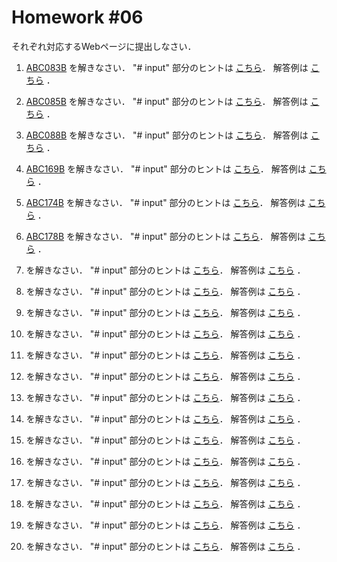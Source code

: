 # Homework #06

それぞれ対応するWebページに提出しなさい．

1. [ABC083B](https://atcoder.jp/contests/abs/tasks/abc083_b) を解きなさい．
"# input" 部分のヒントは [こちら](https://github.com/fumiyanll23/PythonLearning/blob/main/06/src/prob/abc083_b.py)．
解答例は [こちら](https://github.com/fumiyanll23/PythonLearning/blob/main/06/src/ans/abc083_b.py) ．

1. [ABC085B](https://atcoder.jp/contests/abs/tasks/abc085_b) を解きなさい．
"# input" 部分のヒントは [こちら](https://github.com/fumiyanll23/PythonLearning/blob/main/06/src/prob/abc085_b.py)．
解答例は [こちら](https://github.com/fumiyanll23/PythonLearning/blob/main/06/src/ans/abc085_b.py) ．

1. [ABC088B](https://atcoder.jp/contests/abs/tasks/abc088_b) を解きなさい．
"# input" 部分のヒントは [こちら](https://github.com/fumiyanll23/PythonLearning/blob/main/06/src/prob/abc088_b.py)．
解答例は [こちら](https://github.com/fumiyanll23/PythonLearning/blob/main/06/src/ans/abc088_b.py) ．

1. [ABC169B](https://atcoder.jp/contests/abc169/tasks/abc169_b) を解きなさい．
"# input" 部分のヒントは [こちら](https://github.com/fumiyanll23/PythonLearning/blob/main/06/src/prob/abc169_b.py)．
解答例は [こちら](https://github.com/fumiyanll23/PythonLearning/blob/main/06/src/ans/abc169_b.py) ．

1. [ABC174B](https://atcoder.jp/contests/abc174/tasks/abc174_b) を解きなさい．
"# input" 部分のヒントは [こちら](https://github.com/fumiyanll23/PythonLearning/blob/main/06/src/prob/abc174_b.py)．
解答例は [こちら](https://github.com/fumiyanll23/PythonLearning/blob/main/06/src/ans/abc174_b.py) ．

1. [ABC178B](https://atcoder.jp/contests/abc178/tasks/abc178_b) を解きなさい．
"# input" 部分のヒントは [こちら](https://github.com/fumiyanll23/PythonLearning/blob/main/06/src/prob/abc178_b.py)．
解答例は [こちら](https://github.com/fumiyanll23/PythonLearning/blob/main/06/src/ans/abc178_b.py) ．

1. []() を解きなさい．
"# input" 部分のヒントは [こちら](https://github.com/fumiyanll23/PythonLearning/blob/main/06/src/prob/.py)．
解答例は [こちら](https://github.com/fumiyanll23/PythonLearning/blob/main/06/src/ans/.py) ．

1. []() を解きなさい．
"# input" 部分のヒントは [こちら](https://github.com/fumiyanll23/PythonLearning/blob/main/06/src/prob/.py)．
解答例は [こちら](https://github.com/fumiyanll23/PythonLearning/blob/main/06/src/ans/.py) ．

1. []() を解きなさい．
"# input" 部分のヒントは [こちら](https://github.com/fumiyanll23/PythonLearning/blob/main/06/src/prob/.py)．
解答例は [こちら](https://github.com/fumiyanll23/PythonLearning/blob/main/06/src/ans/.py) ．

1. []() を解きなさい．
"# input" 部分のヒントは [こちら](https://github.com/fumiyanll23/PythonLearning/blob/main/06/src/prob/.py)．
解答例は [こちら](https://github.com/fumiyanll23/PythonLearning/blob/main/06/src/ans/.py) ．

1. []() を解きなさい．
"# input" 部分のヒントは [こちら](https://github.com/fumiyanll23/PythonLearning/blob/main/06/src/prob/.py)．
解答例は [こちら](https://github.com/fumiyanll23/PythonLearning/blob/main/06/src/ans/.py) ．

1. []() を解きなさい．
"# input" 部分のヒントは [こちら](https://github.com/fumiyanll23/PythonLearning/blob/main/06/src/prob/.py)．
解答例は [こちら](https://github.com/fumiyanll23/PythonLearning/blob/main/06/src/ans/.py) ．

1. []() を解きなさい．
"# input" 部分のヒントは [こちら](https://github.com/fumiyanll23/PythonLearning/blob/main/06/src/prob/.py)．
解答例は [こちら](https://github.com/fumiyanll23/PythonLearning/blob/main/06/src/ans/.py) ．

1. []() を解きなさい．
"# input" 部分のヒントは [こちら](https://github.com/fumiyanll23/PythonLearning/blob/main/06/src/prob/.py)．
解答例は [こちら](https://github.com/fumiyanll23/PythonLearning/blob/main/06/src/ans/.py) ．

1. []() を解きなさい．
"# input" 部分のヒントは [こちら](https://github.com/fumiyanll23/PythonLearning/blob/main/06/src/prob/.py)．
解答例は [こちら](https://github.com/fumiyanll23/PythonLearning/blob/main/06/src/ans/.py) ．

1. []() を解きなさい．
"# input" 部分のヒントは [こちら](https://github.com/fumiyanll23/PythonLearning/blob/main/06/src/prob/.py)．
解答例は [こちら](https://github.com/fumiyanll23/PythonLearning/blob/main/06/src/ans/.py) ．

1. []() を解きなさい．
"# input" 部分のヒントは [こちら](https://github.com/fumiyanll23/PythonLearning/blob/main/06/src/prob/.py)．
解答例は [こちら](https://github.com/fumiyanll23/PythonLearning/blob/main/06/src/ans/.py) ．

1. []() を解きなさい．
"# input" 部分のヒントは [こちら](https://github.com/fumiyanll23/PythonLearning/blob/main/06/src/prob/.py)．
解答例は [こちら](https://github.com/fumiyanll23/PythonLearning/blob/main/06/src/ans/.py) ．

1. []() を解きなさい．
"# input" 部分のヒントは [こちら](https://github.com/fumiyanll23/PythonLearning/blob/main/06/src/prob/.py)．
解答例は [こちら](https://github.com/fumiyanll23/PythonLearning/blob/main/06/src/ans/.py) ．

1. []() を解きなさい．
"# input" 部分のヒントは [こちら](https://github.com/fumiyanll23/PythonLearning/blob/main/06/src/prob/.py)．
解答例は [こちら](https://github.com/fumiyanll23/PythonLearning/blob/main/06/src/ans/.py) ．
